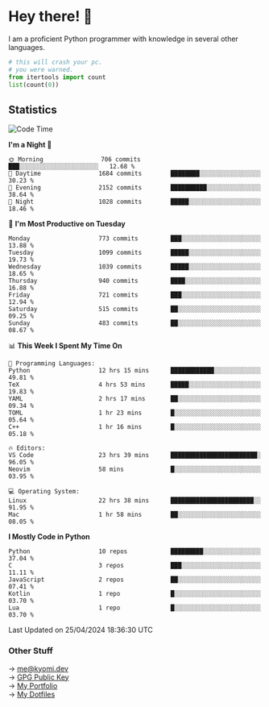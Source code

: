 # Hey there! 👋

I am a proficient Python programmer with knowledge in several other languages.

```py
# this will crash your pc.
# you were warned.
from itertools import count
list(count(0))
```

## Statistics
<!--START_SECTION:waka-->
![Code Time](http://img.shields.io/badge/Code%20Time-1%2C042%20hrs%2029%20mins-blue)

**I'm a Night 🦉** 

```text
🌞 Morning                706 commits         ███░░░░░░░░░░░░░░░░░░░░░░   12.68 % 
🌆 Daytime                1684 commits        ████████░░░░░░░░░░░░░░░░░   30.23 % 
🌃 Evening                2152 commits        ██████████░░░░░░░░░░░░░░░   38.64 % 
🌙 Night                  1028 commits        █████░░░░░░░░░░░░░░░░░░░░   18.46 % 
```
📅 **I'm Most Productive on Tuesday** 

```text
Monday                   773 commits         ███░░░░░░░░░░░░░░░░░░░░░░   13.88 % 
Tuesday                  1099 commits        █████░░░░░░░░░░░░░░░░░░░░   19.73 % 
Wednesday                1039 commits        █████░░░░░░░░░░░░░░░░░░░░   18.65 % 
Thursday                 940 commits         ████░░░░░░░░░░░░░░░░░░░░░   16.88 % 
Friday                   721 commits         ███░░░░░░░░░░░░░░░░░░░░░░   12.94 % 
Saturday                 515 commits         ██░░░░░░░░░░░░░░░░░░░░░░░   09.25 % 
Sunday                   483 commits         ██░░░░░░░░░░░░░░░░░░░░░░░   08.67 % 
```


📊 **This Week I Spent My Time On** 

```text
💬 Programming Languages: 
Python                   12 hrs 15 mins      ████████████░░░░░░░░░░░░░   49.81 % 
TeX                      4 hrs 53 mins       █████░░░░░░░░░░░░░░░░░░░░   19.83 % 
YAML                     2 hrs 17 mins       ██░░░░░░░░░░░░░░░░░░░░░░░   09.34 % 
TOML                     1 hr 23 mins        █░░░░░░░░░░░░░░░░░░░░░░░░   05.64 % 
C++                      1 hr 16 mins        █░░░░░░░░░░░░░░░░░░░░░░░░   05.18 % 

🔥 Editors: 
VS Code                  23 hrs 39 mins      ████████████████████████░   96.05 % 
Neovim                   58 mins             █░░░░░░░░░░░░░░░░░░░░░░░░   03.95 % 

💻 Operating System: 
Linux                    22 hrs 38 mins      ███████████████████████░░   91.95 % 
Mac                      1 hr 58 mins        ██░░░░░░░░░░░░░░░░░░░░░░░   08.05 % 
```

**I Mostly Code in Python** 

```text
Python                   10 repos            █████████░░░░░░░░░░░░░░░░   37.04 % 
C                        3 repos             ███░░░░░░░░░░░░░░░░░░░░░░   11.11 % 
JavaScript               2 repos             ██░░░░░░░░░░░░░░░░░░░░░░░   07.41 % 
Kotlin                   1 repo              █░░░░░░░░░░░░░░░░░░░░░░░░   03.70 % 
Lua                      1 repo              █░░░░░░░░░░░░░░░░░░░░░░░░   03.70 % 
```




 Last Updated on 25/04/2024 18:36:30 UTC
<!--END_SECTION:waka-->

### Other Stuff

→ [me@kyomi.dev](mailto:me@kyomi.dev)\
→ [GPG Public Key](https://github.com/bitterteriyaki.gpg)\
→ [My Portfolio](https://kyomi.dev)\
→ [My Dotfiles](https://github.com/bitterteriyaki/dotfiles)
